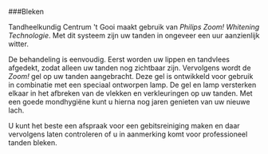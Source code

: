 ###Bleken

Tandheelkundig Centrum 't Gooi maakt gebruik van *Philips Zoom! Whitening Technologie*. Met dit systeem zijn uw tanden in ongeveer een uur aanzienlijk witter.

De behandeling is eenvoudig. Eerst worden uw lippen en tandvlees afgedekt, zodat alleen uw tanden nog zichtbaar zijn. Vervolgens wordt de *Zoom!* gel op uw tanden aangebracht. Deze gel is ontwikkeld voor gebruik in combinatie met een speciaal ontworpen lamp. De gel en lamp versterken elkaar in het afbreken van de vlekken en verkleuringen op uw tanden. Met een goede mondhygiëne kunt u hierna nog jaren genieten van uw nieuwe lach.

U kunt het beste een afspraak voor een gebitsreiniging maken en daar vervolgens laten controleren of u in aanmerking komt voor professioneel tanden bleken.
